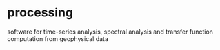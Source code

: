 # processing
software for time-series analysis, spectral analysis and transfer function computation from geophysical data 
